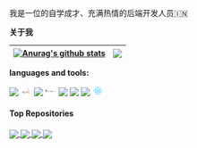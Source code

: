 我是一位的自学成才、充满热情的后端开发人员🇮🇳

**关于我**

| <a href="#"><img align="center" src="https://github-readme-stats.vercel.app/api?username=Madou-Shinni&show_icons=true&theme=buefy&hide_border=true" alt="Anurag's github stats" /></a> | <a href="#"><img align="center" src="https://github-readme-stats.vercel.app/api/top-langs/?username=Madou-Shinni&layout=compact&theme=buefy&hide_border=true" /></a> |
| ------------- | ------------- |

**languages and tools:**  

<code><img height="20" src="https://raw.githubusercontent.com/rfyiamcool/golang_logo/3478773144ed1d8fe4081f205933752631529e9f/svg/golang_3.svg"></code>
<code><img height="20" src="https://raw.githubusercontent.com/github/explore/80688e429a7d4ef2fca1e82350fe8e3517d3494d/topics/mysql/mysql.png?size=40"></code>
<code><img height="20" src="https://github.com/dtm-labs.png?size=40"></code>
<code><img height="20" src="https://raw.githubusercontent.com/github/explore/80688e429a7d4ef2fca1e82350fe8e3517d3494d/topics/mongodb/mongodb.png?size=48"></code>
<code><img height="20" src="https://github.com/redis.png?size=40"></code>
<code><img height="20" src="https://github.com/rabbitmq.png?size=40"></code>
<code><img height="20" src="https://github.com/apache.png?size=40"></code>
<code><img height="20" src="https://raw.githubusercontent.com/github/explore/80688e429a7d4ef2fca1e82350fe8e3517d3494d/topics/react/react.png?size=48"></code>

#### Top Repositories

<a href="https://github.com/Madou-Shinni/gin-quickstart">
  <img align="center" src="https://github-readme-stats.vercel.app/api/pin/?username=Madou-Shinni&repo=gin-quickstart&theme=buefy" />
</a>
<a href="https://github.com/Madou-Shinni/gin-vue-admin">
  <img align="center" src="https://github-readme-stats.vercel.app/api/pin/?username=Madou-Shinni&repo=gin-vue-admin&theme=buefy" />
</a>
<a href="https://github.com/Madou-Shinni/kratos-im">
  <img align="center" src="https://github-readme-stats.vercel.app/api/pin/?username=Madou-Shinni&repo=kratos-im&theme=buefy" />
</a>
<a href="https://github.com/tx7do/kratos-transport">
  <img align="center" src="https://github-readme-stats.vercel.app/api/pin/?username=Madou-Shinni&repo=kratos-transport&theme=buefy" />
</a>
<br />
<br />
